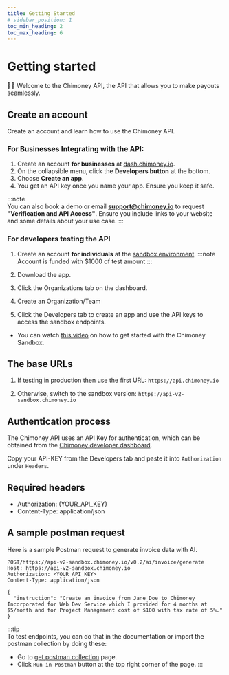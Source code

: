 ```yaml
---
title: Getting Started
# sidebar_position: 1
toc_min_heading: 2
toc_max_heading: 6
---
```

# Getting started
👋🏽 Welcome to the Chimoney API, the API that allows you to make payouts seamlessly.


## Create an account
Create an account and learn how to use the Chimoney API.

### For Businesses Integrating with the API: 
1. Create an account **for businesses** at [dash.chimoney.io](https://dash.chimoney.io).
2. On the collapsible menu, click the **Developers button** at the bottom.
2. Choose **Create an app**.
3. You get an API key once you name your app. Ensure you keep it safe.

:::note  
You can also book a demo or email **support@chimoney.io** to request **"Verification and API Access"**. Ensure you include links to your website and some details about your use case. 
:::


### For developers testing the API 
1. Create an account **for individuals** at the [sandbox environment](https://Sandbox.Chimoney.io).
:::note
Account is funded with $1000 of test amount
:::

2. Download the app.
3. Click the Organizations tab on the dashboard.
4. Create an Organization/Team
4. Click  the Developers tab to create an app and use the API keys to access the sandbox endpoints.

- You can watch [this video](https://www.loom.com/share/436303eb69c44f0d9757ea0c655bed89?sid=b6a0f661-721c-4731-9873-ae6f2d25780) on how to get started with the Chimoney Sandbox.

## The base URLs
1. If testing in production then use the first URL: ```https://api.chimoney.io```

2. Otherwise, switch to the sandbox version: ```https://api-v2-sandbox.chimoney.io```

## Authentication process
The Chimoney API uses an API Key for authentication, which can be obtained from the [Chimoney developer dashboard](https://dash.chimoney.io/developers).

Copy your API-KEY from the Developers tab and paste it into ```Authorization``` under ```Headers```.


## Required headers
- Authorization: (YOUR_API_KEY)  
- Content-Type: application/json


## A sample postman request
Here is a sample Postman request to generate invoice data with AI.
```
POST/https://api-v2-sandbox.chimoney.io/v0.2/ai/invoice/generate
Host: https://api-v2-sandbox.chimoney.io
Authorization: <YOUR_API_KEY>
Content-Type: application/json

{
  "instruction": "Create an invoice from Jane Doe to Chimoney Incorporated for Web Dev Service which I provided for 4 months at $5/month and for Project Management cost of $100 with tax rate of 5%."
}
```

:::tip  
To test endpoints, you can do that in the documentation or import the postman collection by doing these:
- Go to [get postman collection](https://documenter.getpostman.com/view/26097715/2sA3kXCzD2) page.
- Click ```Run in Postman``` button at the top right corner of the page.
:::



